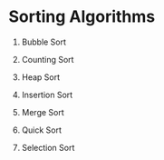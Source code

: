 # Sorting Algorithms

1. Bubble Sort

2. Counting Sort

3. Heap Sort

4. Insertion Sort

5. Merge Sort

6. Quick Sort

7. Selection Sort
